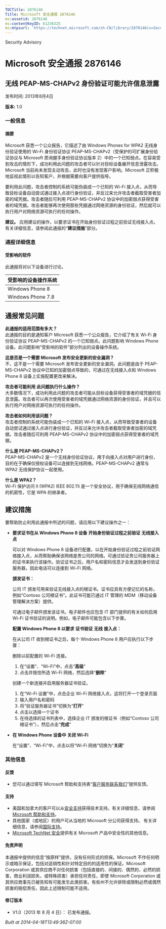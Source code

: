 ```yaml
---
TOCTitle: 2876146
Title: Microsoft 安全通报 2876146
ms:assetid: 2876146
ms:contentKeyID: 61236325
ms:mtpsurl: 'https://technet.microsoft.com/zh-CN/library/2876146(v=Security.10)'
---
```


Security Advisory

Microsoft 安全通报 2876146
==========================

无线 PEAP-MS-CHAPv2 身份验证可能允许信息泄露
--------------------------------------------

发布时间: 2013年8月4日

**版本:** 1.0

### 一般信息

#### 摘要

Microsoft 获悉一个公众报告，它描述了由 Windows Phones for WPA2 无线身份验证使用的 Wi-Fi 身份验证协议 PEAP-MS-CHAPv2（受保护的可扩展身份验证协议与 Microsoft 质询握手身份验证协议版本 2）中的一个已知弱点。在容易受到攻击的情形下，成功利用此问题的攻击者可以针对目标设备展开信息泄露攻击。Microsoft 当前尚未发现主动攻击，此时也没有发现客户影响。Microsoft 正积极地监视此情形以告知客户，并根据需要向客户提供指导。

要利用此问题，攻击者控制的系统可能伪装成一个已知的 Wi-Fi 接入点，从而导致目标设备自动尝试通过接入点进行身份验证，并反过来允许攻击者截取受害者加密的域凭据。攻击者随后可利用 PEAP-MS-CHAPv2 协议中的加密弱点获得受害者的域凭据。攻击者能够再次使用那些凭据通过网络资源的身份验证，然后就可以执行用户对网络资源可执行的任何操作。

**建议。** 应用建议的操作，以要求证书在开始身份验证过程之前验证无线接入点。有关详细信息，请参阅此通报的“**建议措施**”部分。

### 通报详细信息

#### 受影响的软件

此通报将对以下设备进行讨论。

| 受影响的设备操作系统 |
|----------------------|
| Windows Phone 8      |
| Windows Phone 7.8    |

通报常见问题
------------

**此通报的适用范围有多大？**  
此通报的目的是通知客户 Microsoft 获悉一个公众报告，它介绍了有关 Wi-Fi 身份验证协议 PEAP-MS-CHAPv2 的一个已知弱点。此问题影响 Windows Phone 设备。此问题影响“受影响的软件”部分列出的设备操作系统。

**这是否是一个需要 Microsoft 发布安全更新的安全漏洞？**  
不，这不是一个需要 Microsoft 发布安全更新的安全漏洞。此问题是由于 PEAP-MS-CHAPv2 协议中已知的加密弱点导致的，可通过在无线接入点和 Windows Phone 8 设备上实施配置更改来解决。

**攻击者可能利用** **此问题执行什么操作？**  
大多数情况下，成功利用此问题的攻击者可能从目标设备获得受害者的域凭据的信息泄露。攻击者可以再次使用受害者的域凭据通过网络资源的身份验证，并且可以执行用户对网络资源可执行的任何操作。

**攻击者如何利用该问题？**  
攻击者控制的系统可能伪装成一个已知的 Wi-Fi 接入点，从而导致受害者的设备自动尝试通过接入点进行身份验证，并反过来允许攻击者截取受害者加密的域凭据。攻击者随后可利用 PEAP-MS-CHAPv2 协议中的加密弱点获得受害者的域凭据。

**什么是 PEAP-MS-CHAPv2？**  
PEAP-MS-CHAPv2 是一个无线身份验证协议，用于向接入点对用户进行身份，目的在于确保仅授权设备可以连接到无线网络。PEAP-MS-CHAPv2 通常与 WPA2 无线保护协议一起使用。

**什么是 WPA2？**  
Wi-Fi 保护访问 II (WPA2) IEEE 802.11i 是一个安全协议，用于确保无线网络通信的机密性，它是 WPA 的继承者。

建议措施
--------

要帮助防止利用此通报中所述的问题，请应用以下建议操作之一：

-   **要求证书在从 Windows Phone 8 设备** **开始身份验证过程之前验证** **无线接入点**

    可以对 Windows Phone 8 设备进行配置，以在开始身份验证过程之前验证网络接入点，从而帮助确保该网络是贵公司的网络。可通过验证贵公司服务器上的证书来执行该操作。验证证书之后，用户名和密码信息才会发送到身份验证服务器，因此电话可以连接到 Wi-Fi 网络。

    **颁发证书：**

    公司 IT 颁发可用来验证无线接入点的根证书。证书应具有方便记忆的名称，例如“Contoso 公司根证书”。此证书可能已通过 IT 管理的 MDM（移动设备管理解决方案）提供。

    可通过电子邮件颁发该证书。电子邮件也应包含 IT 部门提供的有关如何启用 Wi-Fi 证书验证的说明。例如，电子邮件可能包含以下步骤。

    **配置 Windows Phone 8 以要求** **证书验证** **无线** **接入点：**

    在从公司 IT 收到根证书之后，每个 Windows Phone 8 用户应执行以下步骤：

    删除以前配置的 Wi-Fi 连接。

    1.  在“设置”、“Wi-Fi”中，点击“**高级**”
    2.  点击并按住所选 Wi-Fi 网络，然后选择“**删除**”

    创建一个新连接并启用服务器证书验证。

    1.  在“Wi-Fi 设置”中，点击企业 Wi-Fi 网络接入点，这将打开一个登录页面
    2.  输入用户名和密码
    3.  将“验证服务器证书”切换为“**打开**”
    4.  点击以选择一个证书
    5.  在待选择的证书列表中，选择企业 IT 颁发的根证书（例如“Contoso 公司根证书”），然后点击“**完成**”

-   **在 Windows Phone 设备中** **关闭 Wi-Fi**

    在“设置”、“Wi-Fi”中，点击以将“Wi-Fi 网络”切换为“**关闭**”

### 其他信息

#### 反馈

-   您可以通过填写 Microsoft 帮助和支持表“[客户服务联系我们](http://support.microsoft.com/kb/?scid=sw;en;1257&showpage=1&ws=technet&sd=tech)”提供反馈。

#### 支持

-   美国和加拿大的客户可以从[安全支持](http://go.microsoft.com/fwlink/?linkid=21131)获得技术支持。有关详细信息，请参阅[Microsoft 帮助和支持](http://support.microsoft.com/)。
-   其他国家（或地区）的用户可从当地的 Microsoft 分公司获得支持。 有关详细信息，请参阅[国际支持](http://go.microsoft.com/fwlink/?linkid=21155)。
-   [Microsoft TechNet 安全](http://go.microsoft.com/fwlink/?linkid=21132)提供有关 Microsoft 产品中安全性的其他信息。

#### 免责声明

本通报中提供的信息“按原样”提供，没有任何形式的担保。Microsoft 不作任何明示或暗示保证，包括对适销性和针对特定目的的适用性的保证。Microsoft Corporation 或其供应商不对任何损害（包括直接的、间接的、偶然的、必然的损害，商业利润损失，或特殊损害）承担任何责任，即使 Microsoft Corporation 或其供应商事先已被告知有可能发生此类损害。有些州不允许排除或限制必然或偶然损害的赔偿责任，因此上述限制可能不适用。

#### 修订版本

-   V1.0（2013 年 8 月 4 日）： 已发布通报。

*Built at 2014-04-18T13:49:36Z-07:00*
